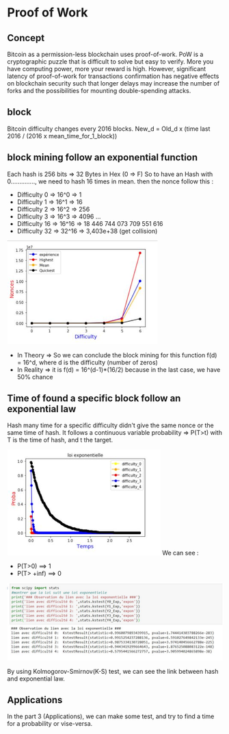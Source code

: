 # Proof of Work
## Concept
Bitcoin as a permission-less blockchain uses
proof-of-work. 
PoW is a cryptographic puzzle that is difficult to solve but easy to verify. More you have computing power, more your reward is high.
However, significant latency of proof-of-work for transactions confirmation has negative effects on blockchain security such that longer delays may increase the number of forks and the possibilities for mounting double-spending attacks.


## block
 Bitcoin difficulty changes every 2016 blocks.
 New_d = Old_d x (time last 2016 / (2016 x mean_time_for_1_block))


## block mining follow an exponential function
 Each hash is 256 bits => 32 Bytes in Hex (0 => F)
 So to have an Hash with 0.............., we need to hash 16 times in mean.
 then the nonce follow this :
- Difficulty 0 => 16^0 => 1
- Difficulty 1 => 16^1 => 16
- Difficulty 2 => 16^2 => 256
- Difficulty 3 => 16^3 => 4096 ...
- Difficulty 16 => 16^16 => 18 446 744 073 709 551 616
- Difficulty 32 => 32^16 => 3,403e+38 (get collision)

![f_expo](https://github.com/redek-zelton/Cryptofinance/blob/main/Proof%20of%20Work%20Mining/f_expo.JPG)
* In Theory => So we can conclude the block mining for this function f(d) = 16^d, where d is the difficulty (number of zeros)
* In Reality => it is f(d) = 16^(d-1)*(16/2) because in the last case, we have 50% chance


## Time of found a specific block follow an exponential law
 Hash many time for a specific difficulty didn't give the same nonce or the same time of hash.
 It follows a continuous variable probability => P(T>t) with T is the time of hash, and t the target.
 
 ![l_expo](https://github.com/redek-zelton/Cryptofinance/blob/main/Proof%20of%20Work%20Mining/l_expo.JPG)
 We can see : 
 - P(T>0) ==> 1
 - P(T> +inf) ==> 0
 
 ![lien](https://github.com/redek-zelton/Cryptofinance/blob/main/Proof%20of%20Work%20Mining/lien.JPG)
 
 By using Kolmogorov-Smirnov(K-S) test, we can see the link between hash and exponential law.
 
## Applications
In the part 3 (Applications), we can make some test, and try to find a time for a probability or vise-versa.
 




